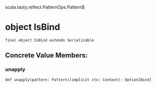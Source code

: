 scala.tasty.reflect.PatternOps.Pattern$
# object IsBind

<pre><code class="language-scala" >final object IsBind extends Serializable</pre></code>
## Concrete Value Members:
### unapply
<pre><code class="language-scala" >def unapply(pattern: Pattern)(implicit ctx: Context): Option[Bind]</pre></code>

